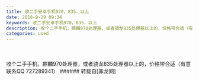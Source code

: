 ```yaml
---
title: 收二手安卓手机970，835，以上
date: 2018-9-29 09:34
keywords: 收二手安卓手机970，835，以上
description: 收个二手手机，麒麟970处理器，或者骁龙835处理器以上的，价格带合适（有意联系QQ 727289341）
categories: used
---
```

<td class="t_f" id="postmessage_1903607">

<br/>
<br/>
收个二手手机，麒麟970处理器，或者骁龙835处理器以上的，价格带合适（有意联系QQ 727289341）</td>
###### 转载自[菲龙网]